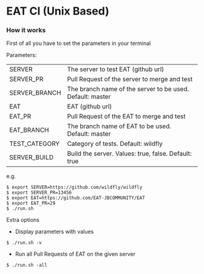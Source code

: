 EAT CI (Unix Based)
===================

### How it works

First of all you have to set the parameters in your terminal

Parameters:
<table>
<tr>
<td>SERVER</td>
<td>The server to test EAT (github url)</td>
</tr>
<tr>
<td>SERVER_PR</td>
<td>Pull Request of the server to merge and test</td>
</tr>
<tr>
<td>SERVER_BRANCH</td>
<td>The branch name of the server to be used. Default: master</td>
</tr>
<tr>
<td>EAT</td>
<td>EAT (github url)</td>
</tr>
<tr>
<td>EAT_PR</td>
<td>Pull Request of the EAT to merge and test</td>
</tr>
<tr>
<td>EAT_BRANCH</td>
<td>The branch name of EAT to be used. Default: master</td>
</tr>
<tr>
<td>TEST_CATEGORY</td>
<td>Category of tests. Default: wildfly</td>
</tr>
<tr>
<td>SERVER_BUILD</td>
<td>Build the server. Values: true, false. Default: true</td>
</tr>
</table>

e.g.
```
$ export SERVER=https://github.com/wildfly/wildfly
$ export SERVER_PR=13456
$ export EAT=https://github.com/EAT-JBCOMMUNITY/EAT
$ export EAT_PR=29
$ ./run.sh
```

Extra options 
- Display parameters with values
```
$ ./run.sh -v
```

- Run all Pull Requests of EAT on the given server
```
$ ./run.sh -all
```
